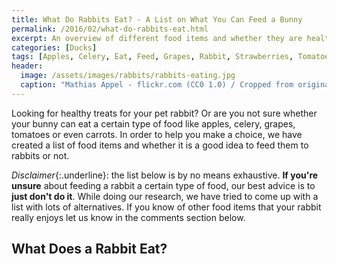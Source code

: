 ```yaml
---
title: What Do Rabbits Eat? - A List on What You Can Feed a Bunny
permalink: /2016/02/what-do-rabbits-eat.html
excerpt: An overview of different food items and whether they are healthy for rabbits or not.
categories: [Ducks]
tags: [Apples, Celery, Eat, Feed, Grapes, Rabbit, Strawberries, Tomatoes]
header:
  image: /assets/images/rabbits/rabbits-eating.jpg
  caption: "Mathias Appel - flickr.com (CC0 1.0) / Cropped from original"
---
```


Looking for healthy treats for your pet rabbit? Or are you not sure whether your bunny can eat a certain type of food like apples, celery, grapes, tomatoes or even carrots. In order to help you make a choice, we have created a list of food items and whether it is a good idea to feed them to rabbits or not.

*Disclaimer*{:.underline}: the list below is by no means exhaustive. **If you're unsure** about feeding a rabbit a certain type of food, our best advice is to **just don't do it**. While doing our research, we have tried to come up with a list with lots of alternatives. If you know of other food items that your rabbit really enjoys let us know in the comments section below.

## What Does a Rabbit Eat?
